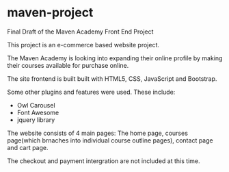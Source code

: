 # maven-project
Final Draft of the Maven Academy Front End Project

This project is an e-commerce based website project. 

The Maven Academy is looking into expanding their online profile by  making their courses available for purchase online.

The site frontend is built built with HTML5, CSS, JavaScript and Bootstrap.

Some other plugins and features were used. These include:
 * Owl Carousel
 * Font Awesome
 * jquery library

 The website consists of 4 main pages: The home page, courses page(which brnaches into individual course outline pages), contact page and cart page.

 The checkout and payment intergration are not included at this time.


